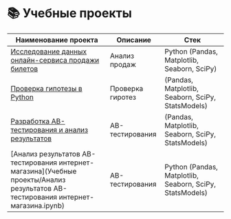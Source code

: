# 📚 Учебные проекты

| Наименование проекта | Описание | Стек |
|----------------------|----------|------|
| [Исследование данных онлайн-сервиса продажи билетов]() | Анализ продаж | Python (Pandas, Matplotlib, Seaborn, SciPy) |
| [Проверка гипотезы в Python]() | Проверка гиротез | (Pandas, Matplotlib, Seaborn, SciPy, StatsModels)
| [Разработка AB-тестирования и анализ результатов]() | AB-тестирования | (Pandas, Matplotlib, Seaborn, SciPy, StatsModels)
| [Анализ результатов AB-тестирования интернет-магазина](Учебные проекты/Анализ результатов AB-тестирования интернет-магазина.ipynb) | AB-тестирования | Python (Pandas, Matplotlib, Seaborn, SciPy, StatsModels) |
